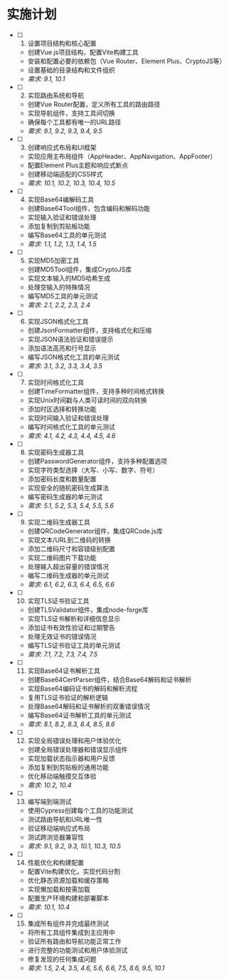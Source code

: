 # 实施计划

- [ ] 1. 设置项目结构和核心配置
  - 创建Vue.js项目结构，配置Vite构建工具
  - 安装和配置必要的依赖包（Vue Router、Element Plus、CryptoJS等）
  - 设置基础的目录结构和文件组织
  - _需求: 9.1, 10.1_

- [ ] 2. 实现路由系统和导航
  - 创建Vue Router配置，定义所有工具的路由路径
  - 实现导航组件，支持工具间切换
  - 确保每个工具都有唯一的URL路径
  - _需求: 9.1, 9.2, 9.3, 9.4, 9.5_

- [ ] 3. 创建响应式布局和UI框架
  - 实现应用主布局组件（AppHeader、AppNavigation、AppFooter）
  - 配置Element Plus主题和响应式断点
  - 创建移动端适配的CSS样式
  - _需求: 10.1, 10.2, 10.3, 10.4, 10.5_

- [ ] 4. 实现Base64编解码工具
  - 创建Base64Tool组件，包含编码和解码功能
  - 实现输入验证和错误处理
  - 添加复制到剪贴板功能
  - 编写Base64工具的单元测试
  - _需求: 1.1, 1.2, 1.3, 1.4, 1.5_

- [ ] 5. 实现MD5加密工具
  - 创建MD5Tool组件，集成CryptoJS库
  - 实现文本输入的MD5哈希生成
  - 处理空输入的特殊情况
  - 编写MD5工具的单元测试
  - _需求: 2.1, 2.2, 2.3, 2.4_

- [ ] 6. 实现JSON格式化工具
  - 创建JsonFormatter组件，支持格式化和压缩
  - 实现JSON语法验证和错误提示
  - 添加语法高亮和行号显示
  - 编写JSON格式化工具的单元测试
  - _需求: 3.1, 3.2, 3.3, 3.4, 3.5_

- [ ] 7. 实现时间格式化工具
  - 创建TimeFormatter组件，支持多种时间格式转换
  - 实现Unix时间戳与人类可读时间的双向转换
  - 添加时区选择和转换功能
  - 实现时间输入验证和错误处理
  - 编写时间格式化工具的单元测试
  - _需求: 4.1, 4.2, 4.3, 4.4, 4.5, 4.6_

- [ ] 8. 实现密码生成器工具
  - 创建PasswordGenerator组件，支持多种配置选项
  - 实现字符类型选择（大写、小写、数字、符号）
  - 添加密码长度和数量配置
  - 实现安全的随机密码生成算法
  - 编写密码生成器的单元测试
  - _需求: 5.1, 5.2, 5.3, 5.4, 5.5, 5.6_

- [ ] 9. 实现二维码生成器工具
  - 创建QRCodeGenerator组件，集成QRCode.js库
  - 实现文本/URL到二维码的转换
  - 添加二维码尺寸和容错级别配置
  - 实现二维码图片下载功能
  - 处理输入超出容量的错误情况
  - 编写二维码生成器的单元测试
  - _需求: 6.1, 6.2, 6.3, 6.4, 6.5, 6.6_

- [ ] 10. 实现TLS证书验证工具
  - 创建TLSValidator组件，集成node-forge库
  - 实现TLS证书解析和详细信息显示
  - 添加证书有效性验证和过期警告
  - 处理无效证书的错误情况
  - 编写TLS证书验证工具的单元测试
  - _需求: 7.1, 7.2, 7.3, 7.4, 7.5_

- [ ] 11. 实现Base64证书解析工具
  - 创建Base64CertParser组件，结合Base64解码和证书解析
  - 实现Base64编码证书的解码和解析流程
  - 复用TLS证书验证的解析逻辑
  - 处理Base64解码和证书解析的双重错误情况
  - 编写Base64证书解析工具的单元测试
  - _需求: 8.1, 8.2, 8.3, 8.4, 8.5, 8.6_

- [ ] 12. 实现全局错误处理和用户体验优化
  - 创建全局错误处理器和错误显示组件
  - 实现加载状态指示器和用户反馈
  - 添加复制到剪贴板的通用功能
  - 优化移动端触摸交互体验
  - _需求: 10.2, 10.4_

- [ ] 13. 编写端到端测试
  - 使用Cypress创建每个工具的功能测试
  - 测试路由导航和URL唯一性
  - 验证移动端响应式布局
  - 测试跨浏览器兼容性
  - _需求: 9.1, 9.2, 9.3, 10.1, 10.3, 10.5_

- [ ] 14. 性能优化和构建配置
  - 配置Vite构建优化，实现代码分割
  - 优化静态资源加载和缓存策略
  - 实现懒加载和按需加载
  - 配置生产环境构建和部署脚本
  - _需求: 10.1, 10.4_

- [ ] 15. 集成所有组件并完成最终测试
  - 将所有工具组件集成到主应用中
  - 验证所有路由和导航功能正常工作
  - 进行完整的功能测试和用户体验测试
  - 修复发现的任何集成问题
  - _需求: 1.5, 2.4, 3.5, 4.6, 5.6, 6.6, 7.5, 8.6, 9.5, 10.1_